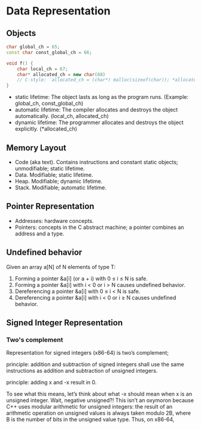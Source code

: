 # Data Representation
## Objects
```cpp
char global_ch = 65;
const char const_global_ch = 66;

void f() {
    char local_ch = 67;
    char* allocated_ch = new char(68)
    // C-style: `allocated_ch = (char*) malloc(sizeof(char)); *allocated_ch = 68;`
}
```
* static lifetime: The object lasts as long as the program runs. (Example: global_ch, const_global_ch)
* automatic lifetime: The compiler allocates and destroys the object automatically. (local_ch, allocated_ch)
* dynamic lifetime: The programmer allocates and destroys the object explicitly. (*allocated_ch)

## Memory Layout
* Code (aka text). Contains instructions and constant static objects; unmodifiable; static lifetime.
* Data. Modifiable; static lifetime.
* Heap. Modifiable; dynamic lifetime.
* Stack. Modifiable; automatic lifetime.

## Pointer Representation
* Addresses: hardware concepts.
* Pointers: concepts in the C abstract machine; a pointer combines an address and a type.

## Undefined behavior
Given an array a[N] of N elements of type T:
1. Forming a pointer &a[i] (or a + i) with 0 ≤ i ≤ N is safe.
2. Forming a pointer &a[i] with i < 0 or i > N causes undefined behavior.
3. Dereferencing a pointer &a[i] with 0 ≤ i < N is safe.
4. Dereferencing a pointer &a[i] with i < 0 or i ≥ N causes undefined behavior.

## Signed Integer Representation
### Two's complement
Representation for signed integers (x86-64) is two’s complement; 

principle: addition and subtraction of signed integers shall use the same instructions as addition and subtraction of unsigned integers.

principle: adding x and -x result in 0.

To see what this means, let’s think about what -x should mean when x is an unsigned integer. Wait, negative unsigned?! This isn’t an oxymoron because C++ uses modular arithmetic for unsigned integers: the result of an arithmetic operation on unsigned values is always taken modulo 2B, where B is the number of bits in the unsigned value type. Thus, on x86-64,
